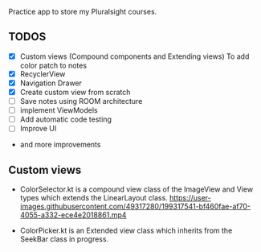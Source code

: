 Practice app to store my Pluralsight courses.

## TODOS
- [x] Custom views (Compound components and Extending views) To
	add color patch to notes
- [x] RecyclerView
- [x] Navigation Drawer
- [x] Create custom view from scratch
- [ ] Save notes using ROOM architecture
- [ ] implement ViewModels
- [ ] Add automatic code testing
- [ ] Improve UI
- and more improvements

## Custom views
- ColorSelector.kt is a compound view class of the ImageView and View
	types which extends the LinearLayout class.
	https://user-images.githubusercontent.com/49317280/199317541-bf460fae-af70-4055-a332-ece4e2018861.mp4

- ColorPicker.kt is an Extended view class which inherits from the SeekBar class
	in progress.

